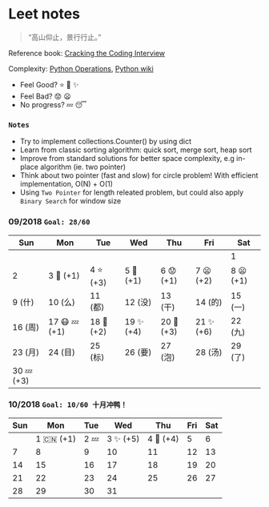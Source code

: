 # Leet notes
> “高山仰止，景行行止。”

Reference book: [Cracking the Coding Interview](http://www.hawstein.com/posts/ctci-solutions-contents.html)

Complexity: [Python Operations](https://www.ics.uci.edu/~pattis/ICS-33/lectures/complexitypython.txt), [Python wiki](https://wiki.python.org/moin/TimeComplexity)

- Feel Good? :star: :star2: :sparkles:
- Feel Bad?  :worried: :frowning:
- No progress?   :zzz: :sleeping:


### `Notes`
- Try to implement collections.Counter() by using dict
- Learn from classic sorting algorithm: quick sort, merge sort, heap sort
- Improve from standard solutions for better space complexity, e.g in-place algorithm (ie. two pointer)
- Think about two pointer (fast and slow) for circle problem! With efficient implementation, O(N) + O(1)
- Using `Two Pointer` for length releated problem, but could also apply `Binary Search` for window size



### 09/2018 `Goal: 28/60` 

| Sun | Mon | Tue | Wed | Thu | Fri | Sat |
|-----|-----|-----|-----|-----|-----|-----|
|     |     |     |     |     |     |  1  |
|  2  |  3 :triangular_flag_on_post: (+1) |  4 :star: (+3) |  5 :shit: (+1) |  6 :worried: (+1) |  7 :frowning: (+2) |  8 :frowning: (+1) |
|  9 (什) | 10 (么)  | 11 (都) | 12 (没) | 13 (干) | 14 (的) | 15 (一) |
| 16 (周) | 17 :mask: :zzz: (+1) | 18 :star2: (+2)  | 19 :sparkles: (+4) | 20 :star2: (+3) | 21 :sparkles: (+6) | 22 (九)  |
| 23 (月) | 24 (目) | 25 (标)  | 26 (要) | 27 (泡) | 28 (汤) | 29 (了) |
| 30 :zzz: (+3) | 


### 10/2018 `Goal: 10/60 十月冲鸭！`
| Sun | Mon | Tue | Wed | Thu | Fri | Sat |
|-----|-----|-----|-----|-----|-----|-----|
|     |  1 :cn: (+1) |  2 :zzz: |  3 :sparkles: (+5) |  4 :star2: (+4) |  5  |  6  |
|  7  |  8  |  9  | 10  | 11  | 12  | 13  |
| 14  | 15  | 16  | 17  | 18  | 19  | 20  |
| 21  | 22  | 23  | 24  | 25  | 26  | 27  |
| 28  | 29  | 30  | 31  | 



